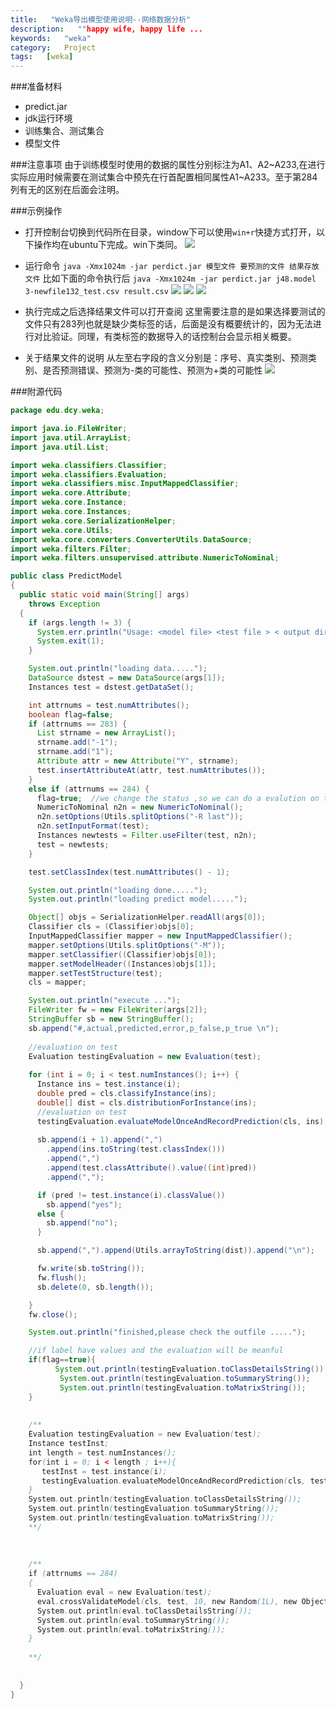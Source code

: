 ```yaml
---
title:   "Weka导出模型使用说明--网络数据分析"
description:   ""happy wife, happy life ...
keywords:   "weka"
category:   Project
tags:   [weka] 
---
```





###准备材料
- predict.jar
- jdk运行环境
- 训练集合、测试集合
- 模型文件

###注意事项
由于训练模型时使用的数据的属性分别标注为A1、A2~A233,在进行实际应用时候需要在测试集合中预先在行首配置相同属性A1~A233。至于第284列有无的区别在后面会注明。

<!--more-->
###示例操作
- 打开控制台切换到代码所在目录，window下可以使用`win+r`快捷方式打开，以下操作均在ubuntu下完成。win下类同。
![](http://needpp.qiniudn.com/2014/12/24/9a4b8278-8b76-11e4-a385-f23c9156bf7b.png)


- 运行命令
`java -Xmx1024m -jar perdict.jar 模型文件 要预测的文件 结果存放文件`
比如下面的命令执行后
`java -Xmx1024m -jar perdict.jar j48.model 3-newfile132_test.csv result.csv`
![](http://needpp.qiniudn.com/2014/12/24/a4929050-8b76-11e4-a385-f23c9156bf7b.png)
![](http://needpp.qiniudn.com/2014/12/24/a5f83ad0-8b76-11e4-a385-f23c9156bf7b.png)
![](http://needpp.qiniudn.com/2014/12/24/a7bcac70-8b76-11e4-a385-f23c9156bf7b.png)



- 执行完成之后选择结果文件可以打开查阅
这里需要注意的是如果选择要测试的文件只有283列也就是缺少类标签的话，后面是没有概要统计的，因为无法进行对比验证。同理，有类标签的数据导入的话控制台会显示相关概要。

- 关于结果文件的说明
从左至右字段的含义分别是：序号、真实类别、预测类别、是否预测错误、预测为-类的可能性、预测为+类的可能性
![](http://needpp.qiniudn.com/2014/12/24/b2a8a6a2-8b76-11e4-a385-f23c9156bf7b.png)


###附源代码
```java
package edu.dcy.weka;

import java.io.FileWriter;
import java.util.ArrayList;
import java.util.List;

import weka.classifiers.Classifier;
import weka.classifiers.Evaluation;
import weka.classifiers.misc.InputMappedClassifier;
import weka.core.Attribute;
import weka.core.Instance;
import weka.core.Instances;
import weka.core.SerializationHelper;
import weka.core.Utils;
import weka.core.converters.ConverterUtils.DataSource;
import weka.filters.Filter;
import weka.filters.unsupervised.attribute.NumericToNominal;

public class PredictModel
{
  public static void main(String[] args)
    throws Exception
  {
    if (args.length != 3) {
      System.err.println("Usage: <model file> <test file > < output dir>");
      System.exit(1);
    }

    System.out.println("loading data.....");
    DataSource dstest = new DataSource(args[1]);
    Instances test = dstest.getDataSet();

    int attrnums = test.numAttributes();
    boolean flag=false;
    if (attrnums == 283) {
      List strname = new ArrayList();
      strname.add("-1");
      strname.add("1");
      Attribute attr = new Attribute("Y", strname);
      test.insertAttributeAt(attr, test.numAttributes());
    }
    else if (attrnums == 284) {
      flag=true;  //we change the status ,so we can do a evalution on test set
      NumericToNominal n2n = new NumericToNominal();
      n2n.setOptions(Utils.splitOptions("-R last"));
      n2n.setInputFormat(test);
      Instances newtests = Filter.useFilter(test, n2n);
      test = newtests;
    }

    test.setClassIndex(test.numAttributes() - 1);

    System.out.println("loading done.....");
    System.out.println("loading predict model.....");

    Object[] objs = SerializationHelper.readAll(args[0]);
    Classifier cls = (Classifier)objs[0];
    InputMappedClassifier mapper = new InputMappedClassifier();
    mapper.setOptions(Utils.splitOptions("-M"));
    mapper.setClassifier((Classifier)objs[0]);
    mapper.setModelHeader((Instances)objs[1]);
    mapper.setTestStructure(test);
    cls = mapper;

    System.out.println("execute ...");
    FileWriter fw = new FileWriter(args[2]);
    StringBuffer sb = new StringBuffer();
    sb.append("#,actual,predicted,error,p_false,p_true \n");
    
    //evaluation on test
    Evaluation testingEvaluation = new Evaluation(test);
    
    for (int i = 0; i < test.numInstances(); i++) {
      Instance ins = test.instance(i);
      double pred = cls.classifyInstance(ins);
      double[] dist = cls.distributionForInstance(ins);
      //evaluation on test
      testingEvaluation.evaluateModelOnceAndRecordPrediction(cls, ins);
      
      sb.append(i + 1).append(",")
        .append(ins.toString(test.classIndex()))
        .append(",")
        .append(test.classAttribute().value((int)pred))
        .append(",");

      if (pred != test.instance(i).classValue())
        sb.append("yes");
      else {
        sb.append("no");
      }

      sb.append(",").append(Utils.arrayToString(dist)).append("\n");

      fw.write(sb.toString());
      fw.flush();
      sb.delete(0, sb.length());

    }
    fw.close();

    System.out.println("finished,please check the outfile .....");

    //if label have values and the evaluation will be meanful
    if(flag==true){
    	  System.out.println(testingEvaluation.toClassDetailsString());
    	   System.out.println(testingEvaluation.toSummaryString());
    	   System.out.println(testingEvaluation.toMatrixString());
    }
    
    
    /**
    Evaluation testingEvaluation = new Evaluation(test);
    Instance testInst;
    int length = test.numInstances();
    for(int i = 0; i < length ; i++){
       testInst = test.instance(i);
       testingEvaluation.evaluateModelOnceAndRecordPrediction(cls, testInst);
    }
    System.out.println(testingEvaluation.toClassDetailsString());
    System.out.println(testingEvaluation.toSummaryString());
    System.out.println(testingEvaluation.toMatrixString());
    **/
    
    
    
    /**
    if (attrnums == 284)
    {
      Evaluation eval = new Evaluation(test);
      eval.crossValidateModel(cls, test, 10, new Random(1L), new Object[0]);
      System.out.println(eval.toClassDetailsString());
      System.out.println(eval.toSummaryString());
      System.out.println(eval.toMatrixString());
    }
    
    **/
    
    
  }
}
```
